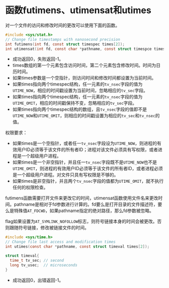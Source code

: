 # 函数futimens、utimensat和utimes

对一个文件的访问和修改时间的更改可以使用下面的函数。

```c
#include <sys/stat.h>
// Change file timestamps with nanosecond precision
int futimens(int fd, const struct timespec times[2]);
int utimensat(int fd, const char *pathname, const struct timespce times[2], int flag);
```
* 成功返回0，失败返回-1。
* times数组的第一个元素包含访问时间，第二个元素包含修改时间。时间为日历时间。
 * 如果times参数是一个空指针，则访问时间和修改时间都设置为当前时间。
 * 如果times指向两个timespec结构，任一元素的`tv_nsec`字段的值为`UTIME_NOW`，相应的时间戳设置为当前时间，忽略相应的`tv_sec`字段。
 * 如果times指向两个timespec结构，任一元素的`tv_nsec`字段的值为`UTIME_OMIT`，相应的时间戳保持不变，忽略相应的`tv_sec`字段。
 * 如果times指向两个timespec结构的数组，且`tv_nsec`字段的值即不是`UTIME_NOW`和`UTIME_OMIT`，则相应的时间戳设置为相应的`tv_sec`和`tv_nsec`的值。

权限要求：
* 如果times是一个空指针，或者任一`tv_nsec`字段设为`UTIME_NOW`，则进程的有效用户ID必须等于该文件的所有者ID；进程对该文件必须具有写权限，或者进程是一个超级用户进程。
* 如果times是一个非空指针，并且任一`tv_nsec`字段既不是`UTIME_NOW`也不是`UTIME_OMIT`，则进程的有效用户ID必须等于该文件的所有者ID，或者进程必须是一个超级用户进程。对文件只具有写权限是不够的。
* 如果times是非空指针，并且两个`tv_nsec`字段的值都为`UTIME_OMIT`，就不执行任何的权限检查。

futimens函数需要打开文件来更改它的时间，utimensat函数使用文件名来更改时间。pathname是相对于fd参数进行计算的。fd要么是打开目录的文件描述符，要么是特殊值`AT_FDCWD`，如果pathname指定的绝对路径，那么fd参数被忽略。

flag如果设置为`AT_SYMLINK_NOFOLLOW`标志，则符号链接本身的时间会被更改。否则跟随符号链接，修改被链接文件的时间。

```c
#include <sys/time.h>
// Change file last access and modification times
int utimes(const char *pathname, const struct timeval times[2]);

struct timeval{
  time_t tv_sec; // second
  long tv_usec;  // microseconds
}
```

* 成功返回0，出错返回-1。

